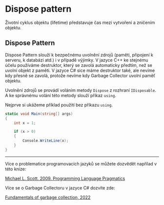 
# Dispose pattern

Životní cyklus objektu (lifetime) představuje čas mezi vytvoření a zničením objektu. 

## Dispose Pattern

Dispose Pattern slouží k bezpečnému uvolnění zdrojů (paměti, připojení k serveru, k databázi atd.) i v případě výjimky.
V jazyce C++ ke stejnému účelu používáme destruktor, který se zavolá automaticky předtím, než se uvolní objekt z paměti.
V jazyce C# sice máme destruktor také, ale nevíme kdy přesně se zavolá, protože nevíme kdy Garbage Collector uvolní paměť objektu. 

Uvolnění zdrojů se provádí voláním metody `Dispose` z rozhraní `IDisposable`. A ke správnému volání této metody slouží příkaz `using`.

Nejprve si ukážeme příklad použití bez příkazu `using`. 

```cs 
static void Main(string[] args)
{
    int x = 1;

    if (x > 0)
    {
        Console.WriteLine(x);
    }
}
```

---
Více o problematice programovacích jazyků se můžete dozvědět napřílad v této knize:

[Michael L. Scott. 2009. Programming Language Pragmatics](https://www.cs.rochester.edu/~scott/pragmatics/)

Více se o Garbage Collectoru v jazyce C# dozvíte zde:

[Fundamentals of garbage collection, 2022](https://docs.microsoft.com/en-us/dotnet/standard/garbage-collection/fundamentals)


